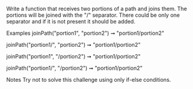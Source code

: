 Write a function that receives two portions of a path and joins them. The portions will be joined with the "/" separator. There could be only one separator and if it is not present it should be added.

Examples
joinPath("portion1", "portion2") ➞ "portion1/portion2"

joinPath("portion1/", "portion2") ➞ "portion1/portion2"

joinPath("portion1", "/portion2") ➞ "portion1/portion2"

joinPath("portion1/", "/portion2") ➞ "portion1/portion2"

Notes
Try not to solve this challenge using only if-else conditions.